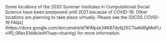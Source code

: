 <div>Some locations of the 2020 Summer Institutes in Computational Social Science have been postponed until 2021 because of COVID-19. Other locations are planning to take place virtually. Please see the [SICSS COVID-19 FAQs](https://docs.google.com/document/d/1KWpsk34K87dy6j25CTwAbRgMeFLivilPj_08av51ddk/edit?usp=sharing) for more information.</div>
